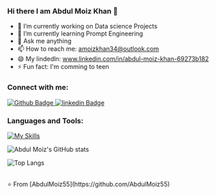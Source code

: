 ### Hi there I am Abdul Moiz Khan 👋


- 🔭 I’m currently working on Data science Projects
- 🌱 I’m currently learning Prompt Engineering
- 💬 Ask me anything 
- 📫 How to reach me: amoizkhan34@outlook.com
- 😄 My lindedln: www.linkedin.com/in/abdul-moiz-khan-69273b182
- ⚡ Fun fact: I'm comming to teen

### Connect with me:
<div id="badges">
  <a href="https://github.com/AbdulMoiz55">
    <img src="https://img.shields.io/badge/Github-white?style=for-the-badge&logo=Github&logoColor=black" alt="Github Badge"/>
  </a>
   <a href="www.linkedin.com/in/abdul-moiz-khan-69273b182">
    <img src="https://img.shields.io/badge/linkedin-white?style=for-the-badge&logo=linkedin&logoColor=black" alt="linkedin Badge"/>
  </a>
</div>

### Languages and Tools:
[![My Skills](https://skillicons.dev/icons?i=py,pytorch,opencv,github,tensorflow,sklearn,mysql,matlab,xd&perline=5)](https://skillicons.dev)

![Abdul Moiz's GitHub stats](https://github-readme-stats.vercel.app/api?username=AbdulMoiz55&show_icons=true&theme=dark)

![Top Langs](https://github-readme-stats.vercel.app/api/top-langs/?username=AbdulMoiz55&theme=dark)


<br>
⭐️ From [AbdulMoiz55](https://github.com/AbdulMoiz55)
